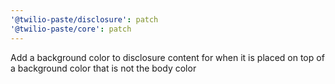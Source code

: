 ```yaml
---
'@twilio-paste/disclosure': patch
'@twilio-paste/core': patch
---
```


Add a background color to disclosure content for when it is placed on top of a background color that is not the body color
